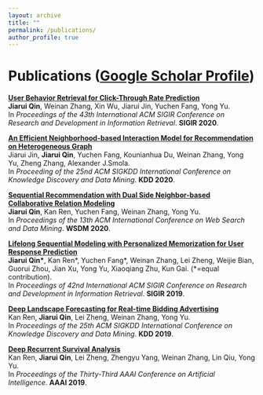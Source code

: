 ```yaml
---
layout: archive
title: ""
permalink: /publications/
author_profile: true
---
```


<!-- {% if author.googlescholar %}
  You can also find my articles on <u><a href="{{author.googlescholar}}">my Google Scholar profile</a>.</u>
{% endif %}

{% include base_path %}

{% for post in site.publications reversed %}
  {% include archive-single.html %}
{% endfor %} -->

# Publications ([Google Scholar Profile](https://scholar.google.com/citations?user=JPBGjOYAAAAJ&hl=zh-CN))

[**User Behavior Retrieval for Click-Through Rate Prediction**](/publication/UBR4CTR)<br>
**Jiarui Qin**, Weinan Zhang, Xin Wu, Jiarui Jin, Yuchen Fang, Yong Yu.<br>
In *Proceedings of the 43th International ACM SIGIR Conference on Research and Development in Information Retrieval*. **SIGIR 2020**.

[**An Efficient Neighborhood-based Interaction Model for Recommendation on Heterogeneous Graph**](/publication/NIRec)<br>
Jiarui Jin, **Jiarui Qin**, Yuchen Fang, Kounianhua Du, Weinan Zhang, Yong Yu, Zheng Zhang, Alexander J.Smola.<br>
In *Proceeding of the 25nd ACM SIGKDD International Conference on Knowledge Discovery and Data Mining*. **KDD 2020**.


[**Sequential Recommendation with Dual Side Neighbor-based Collaborative Relation Modeling**](/publication/SCORE)<br>
**Jiarui Qin**, Kan Ren, Yuchen Fang, Weinan Zhang, Yong Yu.<br>
In *Proceedings of the 13th ACM International Conference on Web Search and Data Mining*. **WSDM 2020**.

[**Lifelong Sequential Modeling with Personalized Memorization for User Response Prediction**](/publication/HPMN)<br>
**Jiarui Qin\***, Kan Ren\*, Yuchen Fang\*, Weinan Zhang, Lei Zheng, Weijie Bian, Guorui Zhou, Jian Xu, Yong Yu, Xiaoqiang Zhu, Kun Gai. (\*=equal contribution).<br>
In *Proceedings of 42nd International ACM SIGIR Conference on Research and Development in Information Retrieval*. **SIGIR 2019**.

[**Deep Landscape Forecasting for Real-time Bidding Advertising**](/publication/DLF)<br>
Kan Ren, **Jiarui Qin**, Lei Zheng, Weinan Zhang, Yong Yu.<br>
In *Proceedings of the 25th ACM SIGKDD International Conference on Knowledge Discovery and Data Mining*. **KDD 2019**.

[**Deep Recurrent Survival Analysis**](/publication/DRSA)<br>
Kan Ren, **Jiarui Qin**, Lei Zheng, Zhengyu Yang, Weinan Zhang, Lin Qiu, Yong Yu.<br>
In *Proceedings of the Thirty-Third AAAI Conference on Artificial Intelligence*. **AAAI 2019**.
